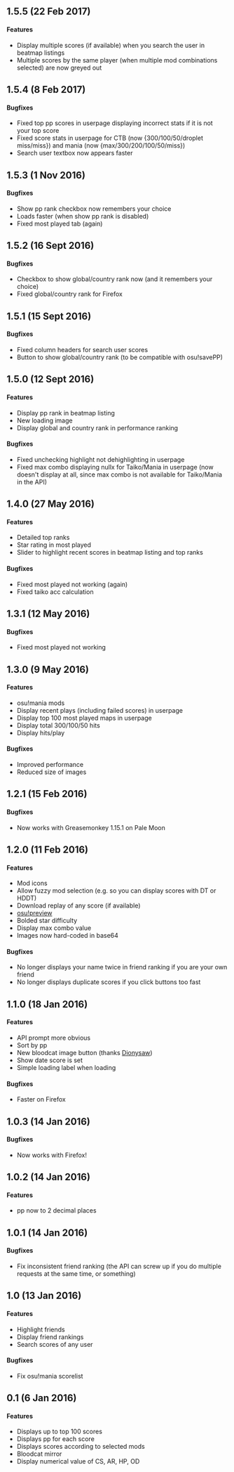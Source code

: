 ## 1.5.5 (22 Feb 2017)

#### Features
- Display multiple scores (if available) when you search the user in beatmap listings
- Multiple scores by the same player (when multiple mod combinations selected) are now greyed out

## 1.5.4 (8 Feb 2017)

#### Bugfixes
- Fixed top pp scores in userpage displaying incorrect stats if it is not your top score
- Fixed score stats in userpage for CTB (now {300/100/50/droplet miss/miss}) and mania (now {max/300/200/100/50/miss})
- Search user textbox now appears faster

## 1.5.3 (1 Nov 2016)

#### Bugfixes
- Show pp rank checkbox now remembers your choice
- Loads faster (when show pp rank is disabled)
- Fixed most played tab (again)

## 1.5.2 (16 Sept 2016)

#### Bugfixes
- Checkbox to show global/country rank now (and it remembers your choice)
- Fixed global/country rank for Firefox

## 1.5.1 (15 Sept 2016)

#### Bugfixes
- Fixed column headers for search user scores
- Button to show global/country rank (to be compatible with osu!savePP)

## 1.5.0 (12 Sept 2016)

#### Features
- Display pp rank in beatmap listing
- New loading image
- Display global and country rank in performance ranking

#### Bugfixes
- Fixed unchecking highlight not dehighlighting in userpage
- Fixed max combo displaying nullx for Taiko/Mania in userpage (now doesn't display at all, since max combo is not available for Taiko/Mania in the API)

## 1.4.0 (27 May 2016)

#### Features
- Detailed top ranks
- Star rating in most played
- Slider to highlight recent scores in beatmap listing and top ranks

#### Bugfixes
- Fixed most played not working (again)
- Fixed taiko acc calculation

## 1.3.1 (12 May 2016)

#### Bugfixes
- Fixed most played not working

## 1.3.0 (9 May 2016)

#### Features
- osu!mania mods
- Display recent plays (including failed scores) in userpage
- Display top 100 most played maps in userpage
- Display total 300/100/50 hits
- Display hits/play

#### Bugfixes
- Improved performance
- Reduced size of images

## 1.2.1 (15 Feb 2016)

#### Bugfixes
- Now works with Greasemonkey 1.15.1 on Pale Moon

## 1.2.0 (11 Feb 2016)

#### Features
- Mod icons
- Allow fuzzy mod selection (e.g. so you can display scores with DT or HDDT)
- Download replay of any score (if available)
- [osu!preview](https://osu.ppy.sh/forum/t/383371)
- Bolded star difficulty
- Display max combo value
- Images now hard-coded in base64

#### Bugfixes
- No longer displays your name twice in friend ranking if you are your own friend
- No longer displays duplicate scores if you click buttons too fast

## 1.1.0 (18 Jan 2016)

#### Features
- API prompt more obvious
- Sort by pp
- New bloodcat image button (thanks [Dionysaw](https://osu.ppy.sh/u/4294475))
- Show date score is set
- Simple loading label when loading

#### Bugfixes
- Faster on Firefox

## 1.0.3 (14 Jan 2016)

#### Bugfixes
- Now works with Firefox!

## 1.0.2 (14 Jan 2016)

#### Features
- pp now to 2 decimal places

## 1.0.1 (14 Jan 2016)

#### Bugfixes
- Fix inconsistent friend ranking (the API can screw up if you do multiple requests at the same time, or something)

## 1.0 (13 Jan 2016)

#### Features
- Highlight friends
- Display friend rankings
- Search scores of any user

#### Bugfixes
- Fix osu!mania scorelist

## 0.1 (6 Jan 2016)

#### Features
- Displays up to top 100 scores
- Displays pp for each score
- Displays scores according to selected mods
- Bloodcat mirror
- Display numerical value of CS, AR, HP, OD
